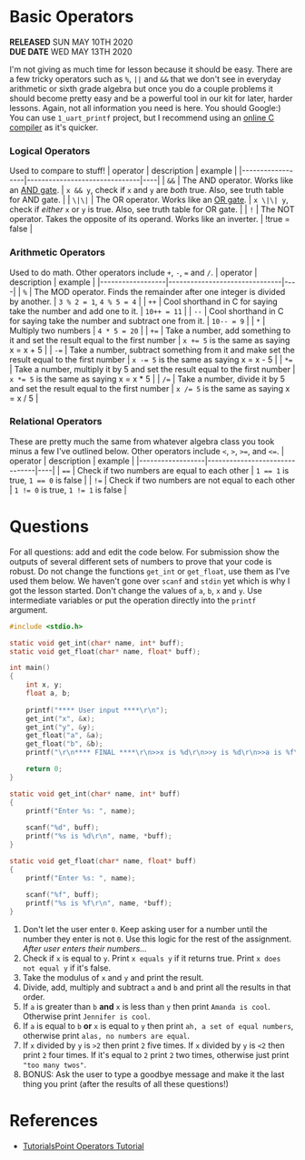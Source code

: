 # Basic Operators
**RELEASED** SUN MAY 10TH 2020   
**DUE DATE** WED MAY 13TH 2020  

I'm not giving as much time for lesson because it should be easy. There are a few tricky operators such as `%`, `||` and `&&` that we don't see in everyday arithmetic or sixth grade algebra but once you do a couple problems it should become pretty easy and be a powerful tool in our kit for later, harder lessons. Again, not all information you need is here. You should Google:) You can use `1_uart_printf` project, but I recommend using an [online C compiler](https://www.onlinegdb.com/online_c_compiler) as it's quicker. 

### Logical Operators
Used to compare to stuff!
| operator | description | example |
|------------------|-------------------------------|----|
| `&&` | The AND operator. Works like an [AND gate](https://en.wikipedia.org/wiki/AND_gate). |  `x && y`, check if `x` and `y` are *both* true. Also, see truth table for AND gate. |
| `\|\|` | The OR operator. Works like an [OR gate](https://en.wikipedia.org/wiki/OR_gate). |  `x \|\| y`, check if *either* `x` or `y` is true.  Also, see truth table for OR gate. |
| `!`  | The NOT operator. Takes the opposite of its operand. Works like an inverter.  | !true = false |

### Arithmetic Operators 
Used to do math. Other operators include `+`, `-`, `=` and `/`.
| operator | description | example |
|------------------|-------------------------------|----|
| `%` | The MOD operator. Finds the remainder after one integer is divided by another. | `3 % 2 = 1`, `4 % 5 = 4` |
| `++` | Cool shorthand in C for saying take the number and add one to it. | `10++ = 11` |
| `--` | Cool shorthand in C for saying take the number and subtract one from it. | `10-- = 9` |
| `*` | Multiply two numbers |  `4 * 5 = 20` |
| `+=` | Take a number, add something to it and set the result equal to the first number |  `x += 5` is the same as saying x = x + 5 |
| `-=` | Take a number, subtract something from it and make set the result equal to the first number |  `x -= 5` is the same as saying x = x - 5 |
| `*=` | Take a number, multiply it by 5 and set the result equal to the first number |  `x *= 5` is the same as saying x = x * 5 |
| `/=` | Take a number, divide it by 5 and set the result equal to the first number |  `x /= 5` is the same as saying x = x / 5 |

### Relational Operators
These are pretty much the same from whatever algebra class you took minus a few I've outlined below. Other operators include `<`, `>`, `>=`, and `<=`.
| operator | description | example |
|------------------|-------------------------------|----|
| `==` | Check if two numbers are equal to each other | `1 == 1` is true, `1 == 0` is false |
| `!=` | Check if two numbers are not equal to each other | `1 != 0` is true, `1 != 1` is false |

# Questions
For all questions: add and edit the code below. For submission show the outputs of several different sets of numbers to prove that your code is robust. Do not change the functions `get_int` or `get_float`, use them as I've used them below. We haven't gone over `scanf` and `stdin` yet which is why I got the lesson started. Don't change the values of `a`, `b`, `x` and `y`. Use intermediate variables or put the operation directly into the `printf` argument.

```c
#include <stdio.h>

static void get_int(char* name, int* buff);
static void get_float(char* name, float* buff);

int main()
{
    int x, y; 
    float a, b; 
    
    printf("**** User input ****\r\n");
    get_int("x", &x); 
    get_int("y", &y); 
    get_float("a", &a); 
    get_float("b", &b); 
    printf("\r\n**** FINAL ****\r\n>>x is %d\r\n>>y is %d\r\n>>a is %f\r\n>>b is %f\r\n", x, y, a, b);

    return 0;
}

static void get_int(char* name, int* buff)
{
    printf("Enter %s: ", name);
    
    scanf("%d", buff); 
    printf("%s is %d\r\n", name, *buff);
}

static void get_float(char* name, float* buff)
{
    printf("Enter %s: ", name);
    
    scanf("%f", buff); 
    printf("%s is %f\r\n", name, *buff);
}
```
1. Don't let the user enter `0`. Keep asking user for a number until the number they enter is not `0`. Use this logic for the rest of the assignment.  
*After user enters their numbers...*
1. Check if `x` is equal to `y`. Print `x equals y` if it returns true. Print `x does not equal y` if it's false. 
2. Take the modulus of `x` and `y` and print the result. 
3. Divide, add, multiply and subtract `a` and `b` and print all the results in that order. 
4. If `a` is greater than `b` **and** `x` is less than `y` then print `Amanda is cool`. Otherwise print `Jennifer is cool`. 
5. If `a` is equal to `b` **or** `x` is equal to `y` then print `ah, a set of equal numbers`, otherwise print `alas, no numbers are equal`. 
6. If `x` divided by `y` is `>2` then print `2` five times. If `x` divided by `y` is `<2` then print `2` four times. If it's equal to `2` print `2` two times, otherwise just print `"too many twos"`.
7. BONUS: Ask the user to type a goodbye message and make it the last thing you print (after the results of all these questions!) 

# References
*  [TutorialsPoint Operators Tutorial](https://www.tutorialspoint.com/cprogramming/c_operators.htm)

